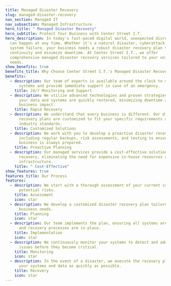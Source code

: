 ```yaml
---
title: Managed Disaster Recovery
slug: managed-disaster-recovery
nav_section: Managed IT
nav_subsection: Managed Infrastructure
hero_title: " Managed Disaster Recovery"
hero_subtitle: Protect Your Business with Center Street I.T.
hero_description: In today's fast-paced digital world, unexpected disruptions
  can happen at any time. Whether it's a natural disaster, cyberattack, or
  system failure, your business needs a robust disaster recovery plan to ensure
  continuity and minimize downtime. At Center Street I.T., we offer
  comprehensive managed disaster recovery services tailored to your unique
  needs.
show_benefits: true
benefits_title: Why Choose Center Street I.T.'s Managed Disaster Recovery Services?
benefits:
  - description: Our team of experts is available around the clock to monitor your
      systems and provide immediate support in case of an emergency.
    title: 24/7 Monitoring and Support
  - description: We utilize advanced technologies and proven strategies to ensure
      your data and systems are quickly restored, minimizing downtime and
      business impact.
    title: Rapid Recovery
  - description: We understand that every business is different. Our disaster
      recovery plans are customized to fit your specific requirements and
      industry standards.
    title: Customized Solutions
  - description: We work with you to develop a proactive disaster recovery plan,
      including regular backups, risk assessments, and testing to ensure your
      business is always prepared.
    title: Proactive Planning
  - description: Our managed services provide a cost-effective solution to disaster
      recovery, eliminating the need for expensive in-house resources and
      infrastructure.
    title: " Cost-Effective"
show_features: true
features_title: Our Process
features:
  - description: We start with a thorough assessment of your current systems and
      potential risks.
    title: Assessment
    icon: star
  - description: We develop a customized disaster recovery plan tailored to your
      business needs.
    title: Planning
    icon: star
  - description: Our team implements the plan, ensuring all systems are backed up
      and recovery processes are in place.
    title: Implementation
    icon: star
  - description: We continuously monitor your systems to detect and address any
      issues before they become critical.
    title: Monitoring
    icon: star
  - description: In the event of a disaster, we execute the recovery plan to restore
      your systems and data as quickly as possible.
    title: Recovery
    icon: star
---
```

